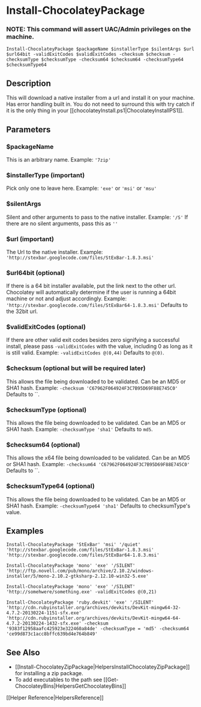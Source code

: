 # Install-ChocolateyPackage
### NOTE: This command will assert UAC/Admin privileges on the machine.

`Install-ChocolateyPackage $packageName $installerType $silentArgs $url $url64bit -validExitCodes $validExitCodes -checksum $checksum -checksumType $checksumType -checksum64 $checksum64 -checksumType64 $checksumType64`

## Description
This will download a native installer from a url and install it on your machine. Has error handling built in. You do not need to surround this with try catch if it is the only thing in your [[chocolateyInstall.ps1|ChocolateyInstallPS1]].

## Parameters
### $packageName
This is an arbitrary name.
Example: `'7zip'`

### $installerType (important)
Pick only  one to leave here.
Example: `'exe'` or `'msi'` or `'msu'`

### $silentArgs
Silent and other arguments to pass to the native installer.
Example: `'/S'`
If there are no silent arguments, pass this as `''`

### $url (important)
The Url to the native installer.
Example: `'http://stexbar.googlecode.com/files/StExBar-1.8.3.msi'`

### $url64bit (optional)
If there is a 64 bit installer available, put the link next to the other url. Chocolatey will automatically determine if the user is running a 64bit machine or not and adjust accordingly.
Example: `'http://stexbar.googlecode.com/files/StExBar64-1.8.3.msi'`
Defaults to the 32bit url.

### $validExitCodes (optional)
If there are other valid exit codes besides zero signifying a successful install, please pass `-validExitCodes` with the value, including 0 as long as it is still valid.
Example: `-validExitCodes @(0,44)`
Defaults to `@(0)`.

### $checksum (optional but will be required later)
This allows the file being downloaded to be validated. Can be an MD5 or SHA1 hash.
Example: `-checksum 'C67962F064924F3C7B95D69F88E745C0'`
Defaults to ``.

### $checksumType (optional)
This allows the file being downloaded to be validated. Can be an MD5 or SHA1 hash.
Example: `-checksumType 'sha1'`
Defaults to `md5`.

### $checksum64 (optional)
This allows the x64 file being downloaded to be validated. Can be an MD5 or SHA1 hash.
Example: `-checksum64 'C67962F064924F3C7B95D69F88E745C0'`
Defaults to ``.

### $checksumType64 (optional)
This allows the file being downloaded to be validated. Can be an MD5 or SHA1 hash.
Example: `-checksumType64 'sha1'`
Defaults to checksumType's value.

## Examples
`Install-ChocolateyPackage 'StExBar' 'msi' '/quiet' 'http://stexbar.googlecode.com/files/StExBar-1.8.3.msi' 'http://stexbar.googlecode.com/files/StExBar64-1.8.3.msi'`

`Install-ChocolateyPackage 'mono' 'exe' '/SILENT' 'http://ftp.novell.com/pub/mono/archive/2.10.2/windows-installer/5/mono-2.10.2-gtksharp-2.12.10-win32-5.exe'`

`Install-ChocolateyPackage 'mono' 'exe' '/SILENT' 'http://somehwere/something.exe' -validExitCodes @(0,21)`

`Install-ChocolateyPackage 'ruby.devkit' 'exe' '/SILENT' 'http://cdn.rubyinstaller.org/archives/devkits/DevKit-mingw64-32-4.7.2-20130224-1151-sfx.exe' 'http://cdn.rubyinstaller.org/archives/devkits/DevKit-mingw64-64-4.7.2-20130224-1432-sfx.exe' -checksum '9383f12958aafc425923e322460a84de' -checksumType = 'md5' -checksum64 'ce99d873c1acc8bffc639bd4e764b849'`

## See Also

* [[Install-ChocolateyZipPackage|HelpersInstallChocolateyZipPackage]] for installing a zip package.
* To add executables to the path see [[Get-ChocolateyBins|HelpersGetChocolateyBins]]

[[Helper Reference|HelpersReference]]